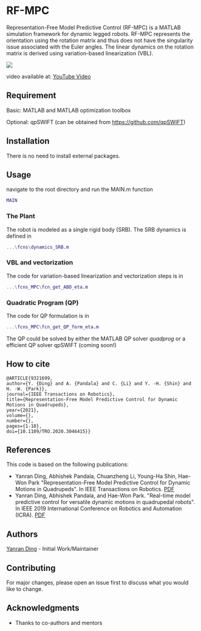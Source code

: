 # RF-MPC

Representation-Free Model Predictive Control (RF-MPC) is a MATLAB simulation framework for dynamic legged robots. RF-MPC represents the orientation using the rotation matrix and thus does not have the singularity issue associated with the Euler angles. The linear dynamics on the rotation matrix is derived using variation-based linearization (VBL).

![](https://i.imgur.com/mvZZUCj.gif)

video available at: [YouTube Video](https://www.youtube.com/watch?v=iMacEwQisoQ&t=101s)


## Requirement
Basic: MATLAB and MATLAB optimization toolbox

Optional: qpSWIFT (can be obtained from https://github.com/qpSWIFT)

## Installation
There is no need to install external packages.

## Usage
navigate to the root directory and run the MAIN.m function

``` MATLAB
MAIN
```
### The Plant
The robot is modeled as a single rigid body (SRB). The SRB dynamics is defined in
``` MATLAB
...\fcns\dynamics_SRB.m
```

### VBL and vectorization
The code for variation-based linearization and vectorization steps is in
``` MATLAB
...\fcns_MPC\fcn_get_ABD_eta.m
```

### Quadratic Program (QP)
The code for QP formulation is in
``` MATLAB
...\fcns_MPC\fcn_get_QP_form_eta.m
```
The QP could be solved by either the MATLAB QP solver *quadprog* or a efficient QP solver qpSWIFT (coming soon!)

## How to cite
    @ARTICLE{9321699,
    author={Y. {Ding} and A. {Pandala} and C. {Li} and Y. -H. {Shin} and H. -W. {Park}},
    journal={IEEE Transactions on Robotics}, 
    title={Representation-Free Model Predictive Control for Dynamic Motions in Quadrupeds}, 
    year={2021},
    volume={},
    number={},
    pages={1-18},
    doi={10.1109/TRO.2020.3046415}}

## References
This code is based on the following publications:
* Yanran Ding, Abhishek Pandala, Chuanzheng Li, Young-Ha Shin, Hae-Won Park "Representation-Free Model Predictive Control for Dynamic Motions in Quadrupeds". In IEEE Transactions on Robotics. [PDF](https://ieeexplore.ieee.org/document/9321699)
* Yanran Ding, Abhishek Pandala, and Hae-Won Park. "Real-time model predictive control for versatile dynamic motions in quadrupedal robots". In IEEE 2019 International Conference on Robotics and Automation (ICRA). [PDF](https://ieeexplore.ieee.org/abstract/document/8793669)


## Authors
[Yanran Ding](https://sites.google.com/view/yanranding/home) - Initial Work/Maintainer

## Contributing
For major changes, please open an issue first to discuss what you would like to change.

## Acknowledgments
* Thanks to co-authors and mentors
